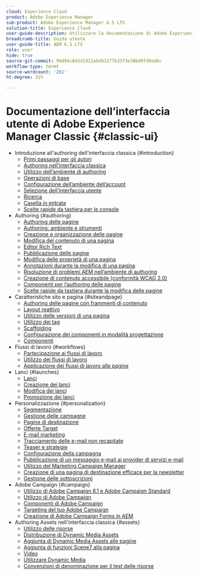 ```yaml
---
cloud: Experience Cloud
product: Adobe Experience Manager
sub-product: Adobe Experience Manager 6.5 LTS
solution-title: Experience Cloud
user-guide-description: Utilizzare la documentazione di Adobe Experience Manager 6.5 LTS per scoprire come funziona e cosa può fare il software per te.
breadcrumb-title: Guida utente
user-guide-title: AEM 6.5 LTS
role: user
hide: true
source-git-commit: 96d94c843d1912abd91577b3373e38bd9fd9ed6c
workflow-type: tm+mt
source-wordcount: '261'
ht-degree: 31%

---
```



# Documentazione dell’interfaccia utente di Adobe Experience Manager Classic {#classic-ui}

+ Introduzione all&#39;authoring dell&#39;interfaccia classica {#introduction}
   + [Primi passaggi per gli autori](/help/sites-classic-ui-authoring/classic-page-author-first-steps.md)
   + [Authoring nell’interfaccia classica](/help/sites-classic-ui-authoring/classicui.md)
   + [Utilizzo dell’ambiente di authoring](/help/sites-classic-ui-authoring/author-env.md)
   + [Operazioni di base](/help/sites-classic-ui-authoring/author-env-basic-handling.md)
   + [Configurazione dell’ambiente dell’account](/help/sites-classic-ui-authoring/author-env-user-props.md)
   + [Selezione dell’interfaccia utente](/help/sites-classic-ui-authoring/author-env-select-ui.md)
   + [Ricerca](/help/sites-classic-ui-authoring/author-env-search.md)
   + [Casella in entrata](/help/sites-classic-ui-authoring/author-env-inbox.md)
   + [Scelte rapide da tastiera per le console  ](/help/sites-classic-ui-authoring/author-env-keyboard-shortcuts.md)
+ Authoring {#authoring}
   + [Authoring delle pagine](/help/sites-classic-ui-authoring/classic-page-author.md)
   + [Authoring: ambiente e strumenti](/help/sites-classic-ui-authoring/classic-page-author-env-tools.md)
   + [Creazione e organizzazione delle pagine](/help/sites-classic-ui-authoring/classic-page-author-manage-pages.md)
   + [Modifica del contenuto di una pagina](/help/sites-classic-ui-authoring/classic-page-author-edit-content.md)
   + [Editor Rich Text](/help/sites-classic-ui-authoring/classic-page-author-rich-text-editor.md)
   + [Pubblicazione delle pagine](/help/sites-classic-ui-authoring/classic-page-author-publish-pages.md)
   + [Modifica delle proprietà di una pagina](/help/sites-classic-ui-authoring/classic-page-author-edit-page-properties.md)
   + [Annotazioni durante la modifica di una pagina](/help/sites-classic-ui-authoring/classic-page-author-annotations.md)
   + [Risoluzione di problemi AEM nell’ambiente di authoring](/help/sites-classic-ui-authoring/classic-page-author-troubleshooting.md)
   + [Creazione di contenuto accessibile (conformità WCAG 2.0)](/help/sites-classic-ui-authoring/classic-page-author-accessible-content.md)
   + [Componenti per l’authoring delle pagine](/help/sites-classic-ui-authoring/classic-page-author-edit-mode.md)
   + [Scelte rapide da tastiera durante la modifica delle pagine](/help/sites-classic-ui-authoring/classic-page-author-keyboard-shortcuts.md)
+ Caratteristiche sito e pagina {#siteandpage}
   + [Authoring delle pagine con frammenti di contenuto](/help/sites-classic-ui-authoring/classic-page-author-content-fragments.md)
   + [Layout reattivo](/help/sites-classic-ui-authoring/classic-page-author-responsive-layout.md)
   + [Utilizzo delle versioni di una pagina  ](/help/sites-classic-ui-authoring/classic-page-author-work-with-versions.md)
   + [Utilizzo dei tag](/help/sites-classic-ui-authoring/classic-feature-tags.md)
   + [Scaffolding](/help/sites-classic-ui-authoring/classic-feature-scaffolding.md)
   + [Configurazione dei componenti in modalità progettazione](/help/sites-classic-ui-authoring/classic-page-author-design-mode.md)
   + [Componenti](/help/sites-classic-ui-authoring/classic-page-author-default-components.md)
+ Flussi di lavoro {#workflows}
   + [Partecipazione ai flussi di lavoro](/help/sites-classic-ui-authoring/classic-workflows-participating.md)
   + [Utilizzo dei flussi di lavoro](/help/sites-classic-ui-authoring/classic-workflows.md)
   + [Applicazione dei flussi di lavoro alle pagine](/help/sites-classic-ui-authoring/classic-workflows-applying.md)
+ Lanci {#launches}
   + [Lanci](/help/sites-classic-ui-authoring/classic-launches.md)
   + [Creazione dei lanci](/help/sites-classic-ui-authoring/classic-launches-creating.md)
   + [Modifica dei lanci](/help/sites-classic-ui-authoring/classic-launches-editing.md)
   + [Promozione dei lanci](/help/sites-classic-ui-authoring/classic-launches-promoting.md)
+ Personalizzazione {#personalization}
   + [Segmentazione](/help/sites-classic-ui-authoring/classic-personalization-campaigns-segmentation.md)
   + [Gestione delle campagne](/help/sites-classic-ui-authoring/classic-personalization-campaigns.md)
   + [Pagine di destinazione](/help/sites-classic-ui-authoring/classic-personalization-campaigns-landingpage.md)
   + [Offerte Target](/help/sites-classic-ui-authoring/classic-personalization-campaigns-target-offers.md)
   + [E-mail marketing](/help/sites-classic-ui-authoring/classic-personalization-campaigns-email.md)
   + [Tracciamento delle e-mail non recapitate](/help/sites-classic-ui-authoring/classic-personalization-campaigns-email-tracking-bounces.md)
   + [Teaser e strategie](/help/sites-classic-ui-authoring/classic-personalization-campaigns-teasers-strategy.md)
   + [Configurazione della campagna](/help/sites-classic-ui-authoring/classic-personalization-campaigns-setting-up-your.md)
   + [Pubblicazione di un messaggio e-mail ai provider di servizi e-mail](/help/sites-classic-ui-authoring/classic-personalization-campaigns-email-newsletters.md)
   + [Utilizzo del Marketing Campaign Manager](/help/sites-classic-ui-authoring/classic-personalization-campaigns-mktg-manager.md)
   + [Creazione di una pagina di destinazione efficace per la newsletter](/help/sites-classic-ui-authoring/classic-personalization-campaigns-email-landingpage.md)
   + [Gestione delle sottoscrizioni](/help/sites-classic-ui-authoring/classic-personalization-campaigns-email-subscriptions.md)
+ Adobe Campaign {#campaign}
   + [Utilizzo di Adobe Campaign 6.1 e Adobe Campaign Standard](/help/sites-classic-ui-authoring/classic-personalization-ac-campaign.md)
   + [Utilizzo di Adobe Campaign](/help/sites-classic-ui-authoring/classic-personalization-ac.md)
   + [Componenti di Adobe Campaign](/help/sites-classic-ui-authoring/classic-personalization-ac-components.md)
   + [Targeting del tuo Adobe Campaign](/help/sites-classic-ui-authoring/classic-personalization-ac-target.md)
   + [Creazione di Adobe Campaign Forms in AEM](/help/sites-classic-ui-authoring/classic-personalization-ac-forms.md)
+ Authoring Assets nell&#39;interfaccia classica {#assets}
   + [Utilizzo delle risorse](/help/sites-classic-ui-authoring/classicui-assets.md)
   + [Distribuzione di Dynamic Media Assets](/help/sites-classic-ui-authoring/dynamic-media-assets-delivering.md)
   + [Aggiunta di Dynamic Media Assets alle pagine](/help/sites-classic-ui-authoring/dynamic-media-assets-adding-to-page.md)
   + [Aggiunta di funzioni Scene7 alla pagina](/help/sites-classic-ui-authoring/manage-assets-classic-s7.md)
   + [Video](/help/sites-classic-ui-authoring/manage-assets-classic-s7-video.md)
   + [Utilizzare Dynamic Media](/help/sites-classic-ui-authoring/dynamic-media-assets.md)
   + [Convenzioni di denominazione per il test delle risorse](/help/sites-classic-ui-authoring/asset-naming-conventions.md)
